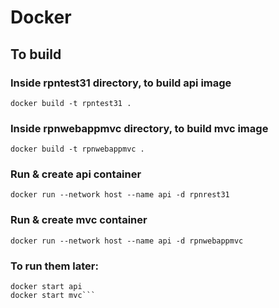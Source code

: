 # Docker

## To build

### Inside rpntest31 directory, to build api image

```
docker build -t rpntest31 .
```

### Inside rpnwebappmvc directory, to build mvc image

```
docker build -t rpnwebappmvc .
```

### Run & create api container 
```
docker run --network host --name api -d rpnrest31
```
### Run & create mvc container
```
docker run --network host --name api -d rpnwebappmvc
```
### To run them later:
```
docker start api
docker start mvc```
